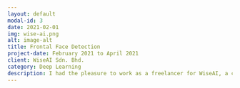 ```yaml
---
layout: default
modal-id: 3
date: 2021-02-01
img: wise-ai.png
alt: image-alt
title: Frontal Face Detection
project-date: February 2021 to April 2021
client: WiseAI Sdn. Bhd.
category: Deep Learning
description: I had the pleasure to work as a freelancer for WiseAI, a company focused on implementing cutting-edge solutions. In this venture, I was tasked with developing a front-end solution to detect the orientation of human faces. The goal of the project was to ensure that the faces captured by the camera were facing directly towards it. One of the main challenges of the project was to implement the entire algorithm on the client-side for optimal performance, rather than the more common server-side approach. To achieve this, I had to convert PyTorch's model codes to Onnx.js. However, I encountered some limitations during the conversion process, which required me to write custom mathematical functions using pure Javascript. To ensure the accuracy and speed of the algorithm, I conducted numerous tests. I am pleased to share that the project was successfully completed within the given timeframe, showcasing the effectiveness of our collaborative efforts. <br>Image by <a href="https://www.freepik.com/free-photo/facial-recognition-collage-concept_36295544.htm#page=2&query=face%20recognition&position=1&from_view=search&track=ais">Freepik</a>
---
```

